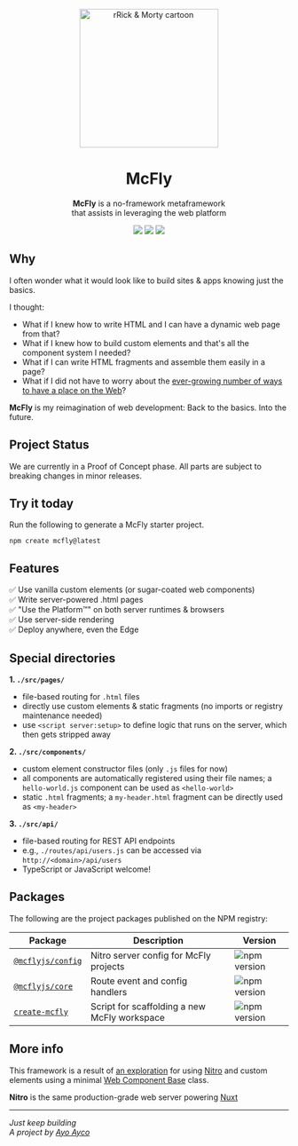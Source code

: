 <p align="center">
  <img width="250" src="https://github.com/ayoayco/McFly/assets/4262489/719a51c6-4858-4e3c-9856-c5af0e9be1bd" alt="rRick & Morty cartoon" />
</p>

<h1 align="center">McFly</h1>

<p align="center"><strong>McFly</strong> is a no-framework metaframework<br />that assists in leveraging the web platform</p>

<p align="center">
  <img src="https://img.shields.io/badge/from-the_future-blue?style=flat" />
  <img src="https://img.shields.io/badge/status-legit-purple?style=flat" />
  <a href="https://mcfly.js.org/demo" target="_blank"><img src="https://img.shields.io/badge/see-the_demo_↗️-blue?style=flat&colorB=28CF8D" /></a>
</p>

## Why

I often wonder what it would look like to build sites & apps knowing just the basics.

I thought:

- What if I knew how to write HTML and I can have a dynamic web page from that?
- What if I knew how to build custom elements and that's all the component system I needed?
- What if I can write HTML fragments and assemble them easily in a page?
- What if I did not have to worry about the [ever-growing number of ways to have a place on the Web](https://ayos.blog/places-in-the-web/)?

**McFly** is my reimagination of web development: Back to the basics. Into the future.

## Project Status

We are currently in a Proof of Concept phase. All parts are subject to breaking changes in minor releases.

## Try it today

Run the following to generate a McFly starter project.

```
npm create mcfly@latest
```

## Features

✅ Use vanilla custom elements (or sugar-coated web components)<br>
✅ Write server-powered .html pages<br>
✅ "Use the Platform™" on both server runtimes & browsers<br>
✅ Use server-side rendering<br>
✅ Deploy anywhere, even the Edge<br>

## Special directories

**1. `./src/pages/`**

- file-based routing for `.html` files
- directly use custom elements & static fragments (no imports or registry maintenance needed)
- use `<script server:setup>` to define logic that runs on the server, which then gets stripped away

**2. `./src/components/`**

- custom element constructor files (only `.js` files for now)
- all components are automatically registered using their file names; a `hello-world.js` component can be used as `<hello-world>`
- static `.html` fragments; a `my-header.html` fragment can be directly used as `<my-header>`

**3. `./src/api/`**

- file-based routing for REST API endpoints
- e.g., `./routes/api/users.js` can be accessed via `http://<domain>/api/users`
- TypeScript or JavaScript welcome!

## Packages

The following are the project packages published on the NPM registry:

| Package                                                | Description                                  | Version                                                          |
| ------------------------------------------------------ | -------------------------------------------- | ---------------------------------------------------------------- |
| [`@mcflyjs/config`](https://ayco.io/n/@mcflyjs/config) | Nitro server config for McFly projects       | ![npm version](https://img.shields.io/npm/v/%40mcflyjs%2Fconfig) |
| [`@mcflyjs/core`](https://ayco.io/n/@mcflyjs/core)     | Route event and config handlers              | ![npm version](https://img.shields.io/npm/v/%40mcflyjs%2Fcore)   |
| [`create-mcfly`](https://ayco.io/n/create-mcfly)       | Script for scaffolding a new McFly workspace | ![npm version](https://img.shields.io/npm/v/create-mcfly)        |

## More info

This framework is a result of [an exploration](https://social.ayco.io/@ayo/111195315785886977) for using [Nitro](https://nitro.build) and custom elements using a minimal [Web Component Base](https://WebComponent.io) class.

**Nitro** is the same production-grade web server powering [Nuxt](https://nuxt.com/)

---

_Just keep building_<br />
_A project by [Ayo Ayco](https://ayco.io)_
